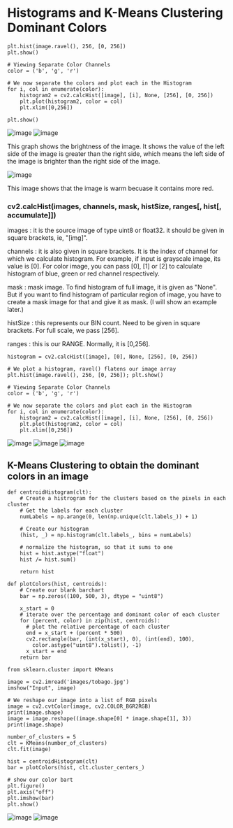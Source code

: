 # Histograms and K-Means Clustering Dominant Colors

    plt.hist(image.ravel(), 256, [0, 256])
    plt.show()
    
    # Viewing Separate Color Channels
    color = ('b', 'g', 'r')
    
    # We now separate the colors and plot each in the Histogram
    for i, col in enumerate(color):
        histogram2 = cv2.calcHist([image], [i], None, [256], [0, 256])
        plt.plot(histogram2, color = col)
        plt.xlim([0,256])
    
    plt.show()
![image](https://github.com/tan200224/Blog/assets/68765056/0497fc16-6d96-4c5e-a36e-a4ff21c69aac)
![image](https://github.com/tan200224/Blog/assets/68765056/e3ad7cf4-7264-40b7-b5e1-870dc13b5775)

This graph shows the brightness of the image. It shows the value of the left side of the image is greater than the right side, which means the left side of the image is brighter than the right side of the image.


![image](https://github.com/tan200224/Blog/assets/68765056/fbf6cf3c-79eb-49ae-bdd5-bad686e28fc6)

This image shows that the image is warm becuase it contains more red. 

### cv2.calcHist(images, channels, mask, histSize, ranges[, hist[, accumulate]])

images : it is the source image of type uint8 or float32. it should be given in square brackets, ie, "[img]".

channels : it is also given in square brackets. It is the index of channel for which we calculate histogram. For example, if input is grayscale image, its value is [0]. For color image, you can pass [0], [1] or [2] to calculate histogram of blue, green or red channel respectively.

mask : mask image. To find histogram of full image, it is given as "None". But if you want to find histogram of particular region of image, you have to create a mask image for that and give it as mask. (I will show an example later.)

histSize : this represents our BIN count. Need to be given in square brackets. For full scale, we pass [256].

ranges : this is our RANGE. Normally, it is [0,256].

    histogram = cv2.calcHist([image], [0], None, [256], [0, 256])
    
    # We plot a histogram, ravel() flatens our image array
    plt.hist(image.ravel(), 256, [0, 256]); plt.show()
    
    # Viewing Separate Color Channels
    color = ('b', 'g', 'r')
    
    # We now separate the colors and plot each in the Histogram
    for i, col in enumerate(color):
        histogram2 = cv2.calcHist([image], [i], None, [256], [0, 256])
        plt.plot(histogram2, color = col)
        plt.xlim([0,256])
![image](https://github.com/tan200224/Blog/assets/68765056/af75559b-c9f3-42f6-b138-cbab565dfb5d)
![image](https://github.com/tan200224/Blog/assets/68765056/1cad1b9b-124a-4857-95ec-3b6984f1bb48)
![image](https://github.com/tan200224/Blog/assets/68765056/fcf78d90-d9c3-4462-9fd8-e94944027122)


## K-Means Clustering to obtain the dominant colors in an image
    def centroidHistogram(clt):
        # Create a histrogram for the clusters based on the pixels in each cluster
        # Get the labels for each cluster
        numLabels = np.arange(0, len(np.unique(clt.labels_)) + 1)
    
        # Create our histogram
        (hist, _) = np.histogram(clt.labels_, bins = numLabels)
    
        # normalize the histogram, so that it sums to one
        hist = hist.astype("float")
        hist /= hist.sum()
    
        return hist
    
    def plotColors(hist, centroids):
        # Create our blank barchart
        bar = np.zeros((100, 500, 3), dtype = "uint8")
    
        x_start = 0
        # iterate over the percentage and dominant color of each cluster
        for (percent, color) in zip(hist, centroids):
          # plot the relative percentage of each cluster
          end = x_start + (percent * 500)
          cv2.rectangle(bar, (int(x_start), 0), (int(end), 100),
            color.astype("uint8").tolist(), -1)
          x_start = end
        return bar

    from sklearn.cluster import KMeans
    
    image = cv2.imread('images/tobago.jpg')
    imshow("Input", image)
    
    # We reshape our image into a list of RGB pixels
    image = cv2.cvtColor(image, cv2.COLOR_BGR2RGB)
    print(image.shape)
    image = image.reshape((image.shape[0] * image.shape[1], 3))
    print(image.shape)
    
    number_of_clusters = 5
    clt = KMeans(number_of_clusters)
    clt.fit(image)
    
    hist = centroidHistogram(clt)
    bar = plotColors(hist, clt.cluster_centers_)
    
    # show our color bart
    plt.figure()
    plt.axis("off")
    plt.imshow(bar)
    plt.show()

![image](https://github.com/tan200224/Blog/assets/68765056/77abafa5-9dee-47b1-af57-26e1a5b45f8e)
![image](https://github.com/tan200224/Blog/assets/68765056/8d5742f1-df13-4794-98e2-4384226acdde)
